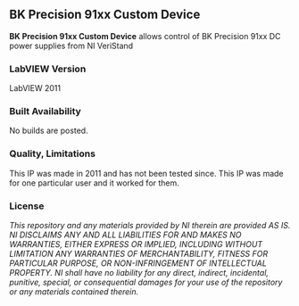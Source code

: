 ## BK Precision 91xx Custom Device ##

**BK Precision 91xx Custom Device** allows control of BK Precision 91xx DC power supplies from NI VeriStand

### LabVIEW Version ###

LabVIEW 2011

### Built Availability ###

No builds are posted.

### Quality, Limitations ###

This IP was made in 2011 and has not been tested since. This IP was made for one particular user and it worked for them.

### License ###

*This repository and any materials provided by NI therein are provided AS IS. NI DISCLAIMS ANY AND ALL LIABILITIES FOR AND MAKES NO WARRANTIES, EITHER EXPRESS OR IMPLIED, INCLUDING WITHOUT LIMITATION ANY WARRANTIES OF MERCHANTABILITY, FITNESS FOR  PARTICULAR PURPOSE, OR NON-INFRINGEMENT OF INTELLECTUAL PROPERTY. NI shall have no liability for any direct, indirect, incidental, punitive, special, or consequential damages for your use of the repository or any materials contained therein.*